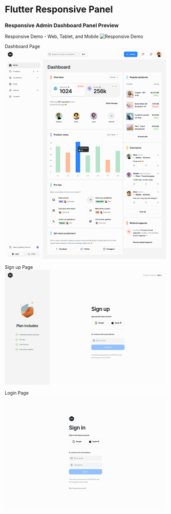# Flutter Responsive Panel


### Responsive Admin Dashboard Panel Preview

Responsive Demo - Web, Tablet, and Mobile
![Responsive Demo](/Previews/Core_Dashboard_V2_Intro.gif)

Dashboard Page
![Dashboard Page](/Previews/dashboard.png)

Sign up Page
![Sign up Page](/Previews/sign_up.png)

Login Page
![Login Page](/Previews/sign_in.png)
